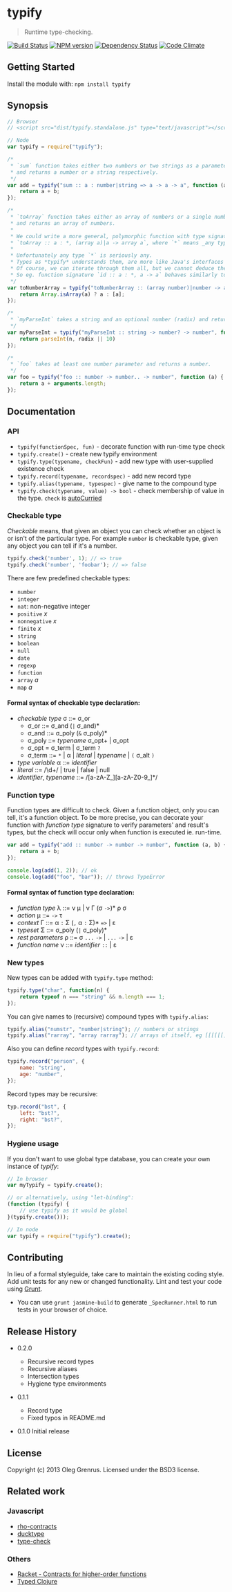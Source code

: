 # typify

> Runtime type-checking.

[![Build Status](https://secure.travis-ci.org/phadej/typify.png?branch=master)](http://travis-ci.org/phadej/typify)
[![NPM version](https://badge.fury.io/js/typify.png)](http://badge.fury.io/js/typify)
[![Dependency Status](https://gemnasium.com/phadej/typify.png)](https://gemnasium.com/phadej/typify)
[![Code Climate](https://codeclimate.com/github/phadej/typify.png)](https://codeclimate.com/github/phadej/typify)

## Getting Started

Install the module with: `npm install typify`

## Synopsis

```javascript
// Browser
// <script src="dist/typify.standalone.js" type="text/javascript"></script>

// Node
var typify = require("typify");

/*
 * `sum` function takes either two numbers or two strings as a parameter,
 * and returns a number or a string respectively.
 */
var add = typify("sum :: a : number|string => a -> a -> a", function (a, b) {
    return a + b;
});

/*
 * `toArray` function takes either an array of numbers or a single number,
 * and returns an array of numbers.
 *
 * We could write a more general, polymorphic function with type signature
 * `toArray :: a : *, (array a)|a -> array a`, where `*` means _any type_.
 *
 * Unfortunately any type `*` is seriously any. 
 * Types as *typify* understands them, are more like Java's interfaces or Haskell's typeclasses.
 * Of course, we can iterate through them all, but we cannot deduce the most principal type (because it doesn't exist).
 * So eg. function signature `id :: a : *, a -> a` behaves similarly to `id :: * -> *`, which isn't strict enough.
 */
var toNumberArray = typify("toNumberArray :: (array number)|number -> array number", function (a) {
    return Array.isArray(a) ? a : [a];
});

/*
 * `myParseInt` takes a string and an optional number (radix) and returns a number.
 */
var myParseInt = typify("myParseInt :: string -> number? -> number", function (n, radix) {
    return parseInt(n, radix || 10)
});

/*
 * `foo` takes at least one number parameter and returns a number.
 */
var foo = typify("foo :: number -> number.. -> number", function (a) {
    return a + arguments.length;
});
```

## Documentation

### API

- `typify(functionSpec, fun)` - decorate function with run-time type check
- `typify.create()` - create new typify environment
- `typify.type(typename, checkFun)` - add new type with user-supplied existence check
- `typify.record(typename, recordspec)` - add new record type
- `typify.alias(typename, typespec)` - give name to the compound type
- `typify.check(typename, value) -> bool` - check membership of value in the type. `check` is [autoCurried](http://fitzgen.github.io/wu.js/#wu-autocurry)

### Checkable type

*Checkable* means, that given an object you can check whether an object is or isn't of the particular type.
For example `number` is checkable type, given any object you can tell if it's a number.

```javascript
typify.check('number', 1); // => true
typify.check('number', 'foobar'); // => false
```

There are few predefined checkable types:

- `number`
- `integer`
- `nat`: non-negative integer
- `positive` _x_
- `nonnegative` _x_
- `finite` _x_
- `string`
- `boolean`
- `null`
- `date`
- `regexp`
- `function`
- `array` _a_
- `map` _a_

#### Formal syntax of checkable type declaration:

- *checkable type* σ ::= σ_or
    - σ_or ::= σ_and (`|` σ_and)*
    - σ_and ::= σ_poly (`&` σ_poly)*
    - σ_poly ::= *typename* σ_opt+ | σ_opt
    - σ_opt = σ_term | σ_term `?`
    - σ_term ::= `*` | α | *literal* | *typename* | `(` σ_alt `)`
- *type variable* α ::= *identifier*
- *literal* ::= /\d+/ | true | false | null
- *identifier*, *typename* ::= /[a-zA-Z_][a-zA-Z0-9_]*/

### Function type

Function types are difficult to check. Given a function object, only you can tell, it's a function object.
To be more precise, you can decorate your function with *function type* signature to verify parameters' and result's types, but the check will occur only when function is executed ie. run-time.

```javascript
var add = typify("add :: number -> number -> number", function (a, b) {
    return a + b;
});

console.log(add(1, 2)); // ok
console.log(add("foo", "bar")); // throws TypeError
```

#### Formal syntax of function type declaration:

- *function type* λ ::= ν μ | ν Γ (σ `->`)* ρ σ
- *action* μ ::= `->` τ
- *context* Γ ::= α `:` Σ (`,` α `:` Σ)* `=>` | ε
- *typeset* Σ ::= σ_poly (`|` σ_poly)*
- *rest parameters* ρ ::= σ `...` `->` | `...` `->` | ε
- *function name* ν ::= *identifier* `::` | ε

### New types

New types can be added with `typify.type` method:

```javascript
typify.type("char", function(n) {
    return typeof n === "string" && n.length === 1;
});
```

You can give names to (recursive) compound types with `typify.alias`:
```javascript
typify.alias("numstr", "number|string"); // numbers or strings
typify.alias("rarray", "array rarray"); // arrays of itself, eg [[[[[[]]]]]
```

Also you can define *record* types with `typify.record`:

```javascript
typify.record("person", {
    name: "string",
    age: "number",
});
```

Record types may be recursive:

```javascript
typ.record("bst", {
    left: "bst?",
    right: "bst?",
});
```

### Hygiene usage

If you don't want to use global type database, you can create your own instance of *typify*:

```js
// In browser
var myTypify = typify.create();

// or alternatively, using "let-binding":
(function (typify) {
    // use typify as it would be global
}(typify.create()));

// In node
var typify = require("typify").create();
```

## Contributing
In lieu of a formal styleguide, take care to maintain the existing coding style. Add unit tests for any new or changed functionality. Lint and test your code using [Grunt](http://gruntjs.com/).

- You can use `grunt jasmine-build` to generate `_SpecRunner.html` to run tests in your browser of choice.

## Release History

- 0.2.0
    - Recursive record types
    - Recursive aliases
    - Intersection types
    - Hygiene type environments

- 0.1.1
    - Record type
    - Fixed typos in README.md

- 0.1.0 Initial release

## License
Copyright (c) 2013 Oleg Grenrus. Licensed under the BSD3 license.

## Related work

### Javascript

- [rho-contracts](https://github.com/sefaira/rho-contracts.js)
- [ducktype](https://github.com/josdejong/ducktype)
- [type-check](https://github.com/gkz/type-check)

### Others

- [Racket - Contracts for higher-order functions](http://dl.acm.org/citation.cfm?id=581484)
- [Typed Clojure](https://github.com/clojure/core.typed)
